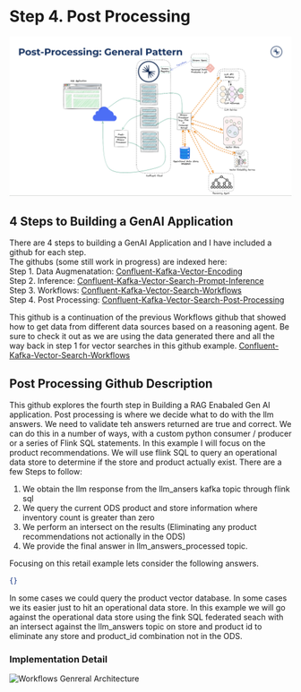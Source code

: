 # Step 4. Post Processing

![Inference Implementation Architecture](/files/img/postProcessingGeneral.png)  

## 4 Steps to Building a GenAI Application
There are 4 steps to building a GenAI Application and I have included a github for each step.    
The githubs (some still work in progress) are indexed here:   
Step 1. Data Augmenatation: [Confluent-Kafka-Vector-Encoding](https://github.com/brittonlaroche/Confluent-Kafka-Vector-Encoding)   
Step 2. Inference: [Confluent-Kafka-Vector-Search-Prompt-Inference](https://github.com/brittonlaroche/Confluent-Kafka-Vector-Search-Prompt-Inference)   
Step 3. Workflows: [Confluent-Kafka-Vector-Search-Workflows](https://github.com/brittonlaroche/Confluent-Kafka-Vector-Search-Workflows)   
Step 4. Post Processing: [Confluent-Kafka-Vector-Search-Post-Processing](https://github.com/brittonlaroche/Confluent-Kafka-Vector-Search-Post-Processing)   

This github is a continuation of the previous Workflows github that showed how to get data from different data sources based on a reasoning agent.  Be sure to check it out as we are using the data generated there and all the way back in step 1 for vector searches in this github example. [Confluent-Kafka-Vector-Search-Workflows](https://github.com/brittonlaroche/Confluent-Kafka-Vector-Search-Workflows)   
   
## Post Processing Github Description
This github explores the fourth step in Building a RAG Enabaled Gen AI application.  Post processing is where we decide what to do with the llm answers. We need to validate teh answers returned are true and correct. We can do this in a number of ways, with a custom python consumer / producer or a series of Flink SQL statements.  In this example I will focus on the product recommendations.  We will use flink SQL to query an operational data store to determine if the store and product actually exist.  There are a few Steps to follow:   

   1. We obtain the llm response from the llm_ansers kafka topic through flink sql
   2. We query the current ODS product and store information where inventory count is greater than zero
   3. We perform an intersect on the results (Eliminating any product recommendations not actionally in the ODS)
   4. We provide the final answer in llm_answers_processed topic.
 


 
Focusing on this retail example lets consider the following answers.

```json
{}
````  
   
In some cases we could query the product vector database.  In some cases we its easier just to hit an operational data store. In this example we will go against the operational data store using the fink SQL federated seach with an intersect against the llm_answers topic on store and product id to eliminate any store and product_id combination not in the ODS.
   
### Implementation Detail
![Workflows Genreral Architecture](/files/img/post_processing.png)  

   

